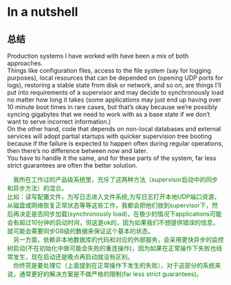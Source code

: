 # In a nutshell
## 总结
Production systems I have worked with have been a mix of both approaches.<br>
Things like configuration files, access to the file system (say for logging purposes), local resources that can be depended on (opening UDP ports for logs), restoring a stable state from disk or network, and so on, are things I’ll put into requirements of a supervisor and may decide to synchronously load no matter how long it takes (some applications may just end up having over 10 minute boot times in rare cases, but that’s okay because we’re possibly syncing gigabytes that we need to work with as a base state if we don’t want to serve incorrect information.)<br>
On the other hand, code that depends on non-local databases and external services will adopt partial startups with quicker supervision tree booting because if the failure is expected to happen often during regular operations, then there’s no difference between now
and later.<br>
 You have to handle it the same, and for these parts of the system, far less strict guarantees are often the better solution.
<p></p> <font color="green">

&emsp;我所在工作过的产品级系统里，充斥了这两种方法（supervisor启动中的同步和异步方法）的混合。<br>
比如：读写配置文件，为写日志进入文件系统,为写日志打开本地UDP端口资源，从磁盘或网络恢复正常状态等等这些工作，我都会把他们放到supervisor下，然后再决定是否同步加载(synchronously load)，在极少的情况下applications可能会有超过10分钟的启动时间，但这是ok的，因为如果我们不想提供错误的信息，就可能会需要同步GB级的数据来保证这个基本的状态。<br>
&emsp;另一方面，依赖非本地数据库的代码和对应的外部服务，会采用更快异步的监控树启动(不在初始化中做可能会失败的重连操作)，因为如果在正常操作下失败也经常发生，现在启动还是晚点再启动就没有区别。<br>
&emsp;你终究是要处理它（上面提到在正常操作下发生的失败），对于这部分的系统来说，通常更好的解决方案是不做严格的限制(far less strict guarantees)。
</font>
<p></p>
